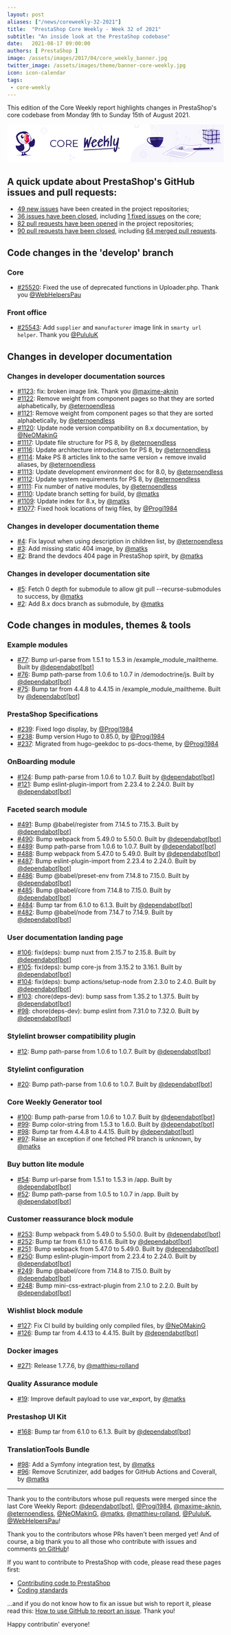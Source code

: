 ```yaml
---
layout: post
aliases: ["/news/coreweekly-32-2021"]
title:  "PrestaShop Core Weekly - Week 32 of 2021"
subtitle: "An inside look at the PrestaShop codebase"
date:   2021-08-17 09:00:00
authors: [ PrestaShop ]
image: /assets/images/2017/04/core_weekly_banner.jpg
twitter_image: /assets/images/theme/banner-core-weekly.jpg
icon: icon-calendar
tags:
 - core-weekly
---
```


This edition of the Core Weekly report highlights changes in PrestaShop's core codebase from Monday 9th to Sunday 15th of August 2021.

![Core Weekly banner](/assets/images/2018/12/banner-core-weekly.jpg)



## A quick update about PrestaShop's GitHub issues and pull requests:

- [49 new issues](https://github.com/search?q=org%3APrestaShop+is%3Apublic++-repo%3Aprestashop%2Fprestashop.github.io++is%3Aissue+created%3A2021-08-09..2021-08-15) have been created in the project repositories;
- [36 issues have been closed](https://github.com/search?q=org%3APrestaShop+is%3Apublic++-repo%3Aprestashop%2Fprestashop.github.io++is%3Aissue+closed%3A2021-08-09..2021-08-15), including [1 fixed issues](https://github.com/search?q=org%3APrestaShop+is%3Apublic++-repo%3Aprestashop%2Fprestashop.github.io++is%3Aissue+label%3Afixed+closed%3A2021-08-09..2021-08-15) on the core;
- [82 pull requests have been opened](https://github.com/search?q=org%3APrestaShop+is%3Apublic++-repo%3Aprestashop%2Fprestashop.github.io++is%3Apr+created%3A2021-08-09..2021-08-15) in the project repositories;
- [90 pull requests have been closed](https://github.com/search?q=org%3APrestaShop+is%3Apublic++-repo%3Aprestashop%2Fprestashop.github.io++is%3Apr+closed%3A2021-08-09..2021-08-15), including [64 merged pull requests](https://github.com/search?q=org%3APrestaShop+is%3Apublic++-repo%3Aprestashop%2Fprestashop.github.io++is%3Apr+merged%3A2021-08-09..2021-08-15).



## Code changes in the 'develop' branch


### Core
* [#25520](https://github.com/PrestaShop/PrestaShop/pull/25520): Fixed the use of deprecated functions in Uploader.php. Thank you [@WebHelpersPau](https://github.com/WebHelpersPau)


### Front office
* [#25543](https://github.com/PrestaShop/PrestaShop/pull/25543): Add `supplier` and `manufacturer` image link in `smarty url helper`. Thank you [@PululuK](https://github.com/PululuK)

## Changes in developer documentation

### Changes in developer documentation sources
* [#1123](https://github.com/PrestaShop/docs/pull/1123): fix: broken image link. Thank you [@maxime-aknin](https://github.com/maxime-aknin)
* [#1122](https://github.com/PrestaShop/docs/pull/1122): Remove weight from component pages so that they are sorted alphabetically, by [@eternoendless](https://github.com/eternoendless)
* [#1121](https://github.com/PrestaShop/docs/pull/1121): Remove weight from component pages so that they are sorted alphabetically, by [@eternoendless](https://github.com/eternoendless)
* [#1120](https://github.com/PrestaShop/docs/pull/1120): Update node version compatibility on 8.x documentation, by [@NeOMakinG](https://github.com/NeOMakinG)
* [#1117](https://github.com/PrestaShop/docs/pull/1117): Update file structure for PS 8, by [@eternoendless](https://github.com/eternoendless)
* [#1116](https://github.com/PrestaShop/docs/pull/1116): Update architecture introduction for PS 8, by [@eternoendless](https://github.com/eternoendless)
* [#1114](https://github.com/PrestaShop/docs/pull/1114): Make PS 8 articles link to the same version + remove invalid aliases, by [@eternoendless](https://github.com/eternoendless)
* [#1113](https://github.com/PrestaShop/docs/pull/1113): Update development environment doc for 8.0, by [@eternoendless](https://github.com/eternoendless)
* [#1112](https://github.com/PrestaShop/docs/pull/1112): Update system requirements for PS 8, by [@eternoendless](https://github.com/eternoendless)
* [#1111](https://github.com/PrestaShop/docs/pull/1111): Fix number of native modules, by [@eternoendless](https://github.com/eternoendless)
* [#1110](https://github.com/PrestaShop/docs/pull/1110): Update branch setting for build, by [@matks](https://github.com/matks)
* [#1109](https://github.com/PrestaShop/docs/pull/1109): Update index for 8.x, by [@matks](https://github.com/matks)
* [#1077](https://github.com/PrestaShop/docs/pull/1077): Fixed hook locations of twig files, by [@Progi1984](https://github.com/Progi1984)


### Changes in developer documentation theme
* [#4](https://github.com/PrestaShop/ps-docs-theme/pull/4): Fix layout when using description in children list, by [@eternoendless](https://github.com/eternoendless)
* [#3](https://github.com/PrestaShop/ps-docs-theme/pull/3): Add missing static 404 image, by [@matks](https://github.com/matks)
* [#2](https://github.com/PrestaShop/ps-docs-theme/pull/2): Brand the devdocs 404 page in PrestaShop spirit, by [@matks](https://github.com/matks)


### Changes in developer documentation site
* [#5](https://github.com/PrestaShop/devdocs-site/pull/5): Fetch 0 depth for submodule to allow git pull --recurse-submodules to success, by [@matks](https://github.com/matks)
* [#2](https://github.com/PrestaShop/devdocs-site/pull/2): Add 8.x docs branch as submodule, by [@matks](https://github.com/matks)


## Code changes in modules, themes & tools


### Example modules
* [#77](https://github.com/PrestaShop/example-modules/pull/77): Bump url-parse from 1.5.1 to 1.5.3 in /example_module_mailtheme. Built by [@dependabot[bot]](https://github.com/apps/dependabot)
* [#76](https://github.com/PrestaShop/example-modules/pull/76): Bump path-parse from 1.0.6 to 1.0.7 in /demodoctrine/js. Built by [@dependabot[bot]](https://github.com/apps/dependabot)
* [#75](https://github.com/PrestaShop/example-modules/pull/75): Bump tar from 4.4.8 to 4.4.15 in /example_module_mailtheme. Built by [@dependabot[bot]](https://github.com/apps/dependabot)


### PrestaShop Specifications
* [#239](https://github.com/PrestaShop/prestashop-specs/pull/239): Fixed logo display, by [@Progi1984](https://github.com/Progi1984)
* [#238](https://github.com/PrestaShop/prestashop-specs/pull/238): Bump version Hugo to 0.85.0, by [@Progi1984](https://github.com/Progi1984)
* [#237](https://github.com/PrestaShop/prestashop-specs/pull/237): Migrated from hugo-geekdoc to ps-docs-theme, by [@Progi1984](https://github.com/Progi1984)


### OnBoarding module
* [#124](https://github.com/PrestaShop/welcome/pull/124): Bump path-parse from 1.0.6 to 1.0.7. Built by [@dependabot[bot]](https://github.com/apps/dependabot)
* [#121](https://github.com/PrestaShop/welcome/pull/121): Bump eslint-plugin-import from 2.23.4 to 2.24.0. Built by [@dependabot[bot]](https://github.com/apps/dependabot)


### Faceted search module
* [#491](https://github.com/PrestaShop/ps_facetedsearch/pull/491): Bump @babel/register from 7.14.5 to 7.15.3. Built by [@dependabot[bot]](https://github.com/apps/dependabot)
* [#490](https://github.com/PrestaShop/ps_facetedsearch/pull/490): Bump webpack from 5.49.0 to 5.50.0. Built by [@dependabot[bot]](https://github.com/apps/dependabot)
* [#489](https://github.com/PrestaShop/ps_facetedsearch/pull/489): Bump path-parse from 1.0.6 to 1.0.7. Built by [@dependabot[bot]](https://github.com/apps/dependabot)
* [#488](https://github.com/PrestaShop/ps_facetedsearch/pull/488): Bump webpack from 5.47.0 to 5.49.0. Built by [@dependabot[bot]](https://github.com/apps/dependabot)
* [#487](https://github.com/PrestaShop/ps_facetedsearch/pull/487): Bump eslint-plugin-import from 2.23.4 to 2.24.0. Built by [@dependabot[bot]](https://github.com/apps/dependabot)
* [#486](https://github.com/PrestaShop/ps_facetedsearch/pull/486): Bump @babel/preset-env from 7.14.8 to 7.15.0. Built by [@dependabot[bot]](https://github.com/apps/dependabot)
* [#485](https://github.com/PrestaShop/ps_facetedsearch/pull/485): Bump @babel/core from 7.14.8 to 7.15.0. Built by [@dependabot[bot]](https://github.com/apps/dependabot)
* [#484](https://github.com/PrestaShop/ps_facetedsearch/pull/484): Bump tar from 6.1.0 to 6.1.3. Built by [@dependabot[bot]](https://github.com/apps/dependabot)
* [#482](https://github.com/PrestaShop/ps_facetedsearch/pull/482): Bump @babel/node from 7.14.7 to 7.14.9. Built by [@dependabot[bot]](https://github.com/apps/dependabot)


### User documentation landing page
* [#106](https://github.com/PrestaShop/user-documentation-landing/pull/106): fix(deps): bump nuxt from 2.15.7 to 2.15.8. Built by [@dependabot[bot]](https://github.com/apps/dependabot)
* [#105](https://github.com/PrestaShop/user-documentation-landing/pull/105): fix(deps): bump core-js from 3.15.2 to 3.16.1. Built by [@dependabot[bot]](https://github.com/apps/dependabot)
* [#104](https://github.com/PrestaShop/user-documentation-landing/pull/104): fix(deps): bump actions/setup-node from 2.3.0 to 2.4.0. Built by [@dependabot[bot]](https://github.com/apps/dependabot)
* [#103](https://github.com/PrestaShop/user-documentation-landing/pull/103): chore(deps-dev): bump sass from 1.35.2 to 1.37.5. Built by [@dependabot[bot]](https://github.com/apps/dependabot)
* [#98](https://github.com/PrestaShop/user-documentation-landing/pull/98): chore(deps-dev): bump eslint from 7.31.0 to 7.32.0. Built by [@dependabot[bot]](https://github.com/apps/dependabot)


### Stylelint browser compatibility plugin
* [#12](https://github.com/PrestaShop/stylelint-browser-compatibility/pull/12): Bump path-parse from 1.0.6 to 1.0.7. Built by [@dependabot[bot]](https://github.com/apps/dependabot)


### Stylelint configuration
* [#20](https://github.com/PrestaShop/stylelint-config/pull/20): Bump path-parse from 1.0.6 to 1.0.7. Built by [@dependabot[bot]](https://github.com/apps/dependabot)


### Core Weekly Generator tool
* [#100](https://github.com/PrestaShop/core-weekly-generator/pull/100): Bump path-parse from 1.0.6 to 1.0.7. Built by [@dependabot[bot]](https://github.com/apps/dependabot)
* [#99](https://github.com/PrestaShop/core-weekly-generator/pull/99): Bump color-string from 1.5.3 to 1.6.0. Built by [@dependabot[bot]](https://github.com/apps/dependabot)
* [#98](https://github.com/PrestaShop/core-weekly-generator/pull/98): Bump tar from 4.4.8 to 4.4.15. Built by [@dependabot[bot]](https://github.com/apps/dependabot)
* [#97](https://github.com/PrestaShop/core-weekly-generator/pull/97): Raise an exception if one fetched PR branch is unknown, by [@matks](https://github.com/matks)


### Buy button lite module
* [#54](https://github.com/PrestaShop/ps_buybuttonlite/pull/54): Bump url-parse from 1.5.1 to 1.5.3 in /app. Built by [@dependabot[bot]](https://github.com/apps/dependabot)
* [#52](https://github.com/PrestaShop/ps_buybuttonlite/pull/52): Bump path-parse from 1.0.5 to 1.0.7 in /app. Built by [@dependabot[bot]](https://github.com/apps/dependabot)


### Customer reassurance block module
* [#253](https://github.com/PrestaShop/blockreassurance/pull/253): Bump webpack from 5.49.0 to 5.50.0. Built by [@dependabot[bot]](https://github.com/apps/dependabot)
* [#252](https://github.com/PrestaShop/blockreassurance/pull/252): Bump tar from 6.1.0 to 6.1.6. Built by [@dependabot[bot]](https://github.com/apps/dependabot)
* [#251](https://github.com/PrestaShop/blockreassurance/pull/251): Bump webpack from 5.47.0 to 5.49.0. Built by [@dependabot[bot]](https://github.com/apps/dependabot)
* [#250](https://github.com/PrestaShop/blockreassurance/pull/250): Bump eslint-plugin-import from 2.23.4 to 2.24.0. Built by [@dependabot[bot]](https://github.com/apps/dependabot)
* [#249](https://github.com/PrestaShop/blockreassurance/pull/249): Bump @babel/core from 7.14.8 to 7.15.0. Built by [@dependabot[bot]](https://github.com/apps/dependabot)
* [#248](https://github.com/PrestaShop/blockreassurance/pull/248): Bump mini-css-extract-plugin from 2.1.0 to 2.2.0. Built by [@dependabot[bot]](https://github.com/apps/dependabot)


### Wishlist block module
* [#127](https://github.com/PrestaShop/blockwishlist/pull/127): Fix CI build by building only compiled files, by [@NeOMakinG](https://github.com/NeOMakinG)
* [#126](https://github.com/PrestaShop/blockwishlist/pull/126): Bump tar from 4.4.13 to 4.4.15. Built by [@dependabot[bot]](https://github.com/apps/dependabot)


### Docker images
* [#271](https://github.com/PrestaShop/docker/pull/271): Release 1.7.7.6, by [@matthieu-rolland](https://github.com/matthieu-rolland)


### Quality Assurance module
* [#19](https://github.com/PrestaShop/ps_qualityassurance/pull/19): Improve default payload to use var_export, by [@matks](https://github.com/matks)


### Prestashop UI Kit
* [#168](https://github.com/PrestaShop/prestashop-ui-kit/pull/168): Bump tar from 6.1.0 to 6.1.3. Built by [@dependabot[bot]](https://github.com/apps/dependabot)


### TranslationTools Bundle
* [#98](https://github.com/PrestaShop/TranslationToolsBundle/pull/98): Add a Symfony integration test, by [@matks](https://github.com/matks)
* [#96](https://github.com/PrestaShop/TranslationToolsBundle/pull/96): Remove Scrutinizer, add badges for GitHub Actions and Coverall, by [@matks](https://github.com/matks)


<hr />

Thank you to the contributors whose pull requests were merged since the last Core Weekly Report: [@dependabot[bot]](https://github.com/apps/dependabot), [@Progi1984](https://github.com/Progi1984), [@maxime-aknin](https://github.com/maxime-aknin), [@eternoendless](https://github.com/eternoendless), [@NeOMakinG](https://github.com/NeOMakinG), [@matks](https://github.com/matks), [@matthieu-rolland](https://github.com/matthieu-rolland), [@PululuK](https://github.com/PululuK), [@WebHelpersPau](https://github.com/WebHelpersPau)!

Thank you to the contributors whose PRs haven't been merged yet! And of course, a big thank you to all those who contribute with issues and comments [on GitHub](https://github.com/PrestaShop/PrestaShop)!

If you want to contribute to PrestaShop with code, please read these pages first:

 * [Contributing code to PrestaShop](https://devdocs.prestashop.com/1.7/contribute/contribution-guidelines/)
 * [Coding standards](https://devdocs.prestashop.com/1.7/development/coding-standards/)

...and if you do not know how to fix an issue but wish to report it, please read this: [How to use GitHub to report an issue](https://devdocs.prestashop.com/1.7/contribute/contribute-reporting-issues/). Thank you!

Happy contributin' everyone!
